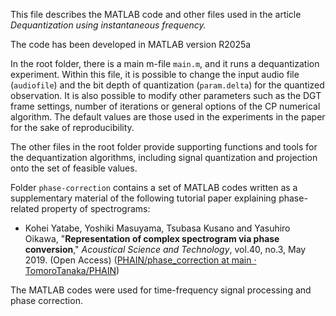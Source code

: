 This file describes the MATLAB code and other files used in the article *Dequantization using instantaneous frequency.*

The code has been developed in MATLAB version R2025a

In the root folder, there is a main m-file `main.m`, and it runs a dequantization experiment. Within this file, it is possible to change the input audio file (`audiofile`) and the bit depth of quantization (`param.delta`) for the quantized observation. It is also possible to modify other parameters such as the DGT frame settings, number of iterations or general options of the CP numerical algorithm. The default values are those used in the experiments in the paper for the sake of reproducibility.

The other files in the root folder provide supporting functions and tools for the dequantization algorithms, including signal quantization and projection onto the set of feasible values.
 
Folder  `phase-correction` contains a set of MATLAB codes written as a supplementary material of the following tutorial paper explaining phase-related property of spectrograms:

-   Kohei Yatabe, Yoshiki Masuyama, Tsubasa Kusano and Yasuhiro Oikawa, "**Representation of complex spectrogram via phase conversion**,"  _Acoustical Science and Technology_, vol.40, no.3, May 2019. (Open Access) ([PHAIN/phase_correction at main · TomoroTanaka/PHAIN](https://github.com/TomoroTanaka/PHAIN/tree/main/phase_correction))

The MATLAB codes were used for time-frequency signal processing and phase correction.
